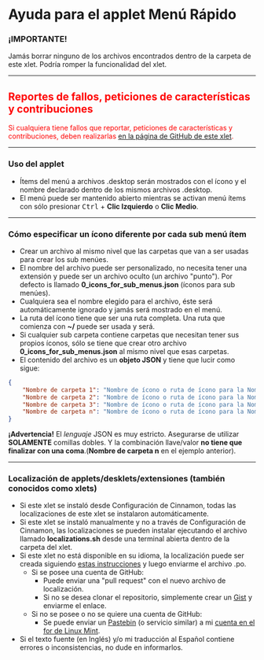 
# Ayuda para el applet Menú Rápido

### ¡IMPORTANTE!
Jamás borrar ninguno de los archivos encontrados dentro de la carpeta de este xlet. Podría romper la funcionalidad del xlet.

***

<h2 style="color:red;">Reportes de fallos, peticiones de características y contribuciones</h2>
<span style="color:red;">
Si cualquiera tiene fallos que reportar, peticiones de características y contribuciones, deben realizarlas <a href="https://github.com/Odyseus/CinnamonTools">en la página de GitHub de este xlet</a>.
</span>

***

### Uso del applet

- Ítems del menú a archivos .desktop serán mostrados con el ícono y el nombre declarado dentro de los mismos archivos .desktop.
- El menú puede ser mantenido abierto mientras se activan menú ítems con sólo presionar <kbd>Ctrl</kbd> + **Clic Izquierdo** o **Clic Medio**.

***

### Cómo especificar un ícono diferente por cada sub menú ítem
- Crear un archivo al mismo nivel que las carpetas que van a ser usadas para crear los sub menúes.
- El nombre del archivo puede ser personalizado, no necesita tener una extensión y puede ser un archivo oculto (un archivo "punto"). Por defecto is llamado **0_icons_for_sub_menus.json** (íconos para sub menúes).
- Cualquiera sea el nombre elegido para el archivo, éste será automáticamente ignorado y jamás será mostrado en el menú.
- La ruta del ícono tiene que ser una ruta completa. Una ruta que comienza con **~/** puede ser usada y será.
- Si cualquier sub carpeta contiene carpetas que necesitan tener sus propios íconos, sólo se tiene que crear otro archivo **0_icons_for_sub_menus.json** al mismo nivel que esas carpetas.
- El contenido del archivo es un **objeto JSON** y tiene que lucir como sigue:
```json
{
    "Nombre de carpeta 1": "Nombre de ícono o ruta de ícono para la Nombre de carpeta 1",
    "Nombre de carpeta 2": "Nombre de ícono o ruta de ícono para la Nombre de carpeta 2",
    "Nombre de carpeta 3": "Nombre de ícono o ruta de ícono para la Nombre de carpeta 3",
    "Nombre de carpeta n": "Nombre de ícono o ruta de ícono para la Nombre de carpeta n"
}
```

**¡Advertencia!** El *lenguaje* JSON es muy estricto. Asegurarse de utilizar **SOLAMENTE** comillas dobles. Y la combinación llave/valor **no tiene que finalizar con una coma**.(**Nombre de carpeta n** en el ejemplo anterior).

***

### Localización de applets/desklets/extensiones (también conocidos como xlets)

- Si este xlet se instaló desde Configuración de Cinnamon, todas las localizaciones de este xlet se instalaron automáticamente.
- Si este xlet se instaló manualmente y no a través de Configuración de Cinnamon, las localizaciones se pueden instalar ejecutando el archivo llamado **localizations.sh** desde una terminal abierta dentro de la carpeta del xlet.
- Si este xlet no está disponible en su idioma, la localización puede ser creada siguiendo [estas instrucciones](https://github.com/Odyseus/CinnamonTools/wiki/Xlet-localization) y luego enviarme el archivo .po.
    - Si se posee una cuenta de GitHub:
        - Puede enviar una "pull request" con el nuevo archivo de localización.
        - Si no se desea clonar el repositorio, simplemente crear un [Gist](https://gist.github.com/) y enviarme el enlace.
    - Si no se posee o no se quiere una cuenta de GitHub:
        - Se puede enviar un [Pastebin](http://pastebin.com/) (o servicio similar) a mi [cuenta en el for de Linux Mint](https://forums.linuxmint.com/memberlist.php?mode=viewprofile&u=164858).
- Si el texto fuente (en Inglés) y/o mi traducción al Español contiene errores o inconsistencias, no dude en informarlos.
